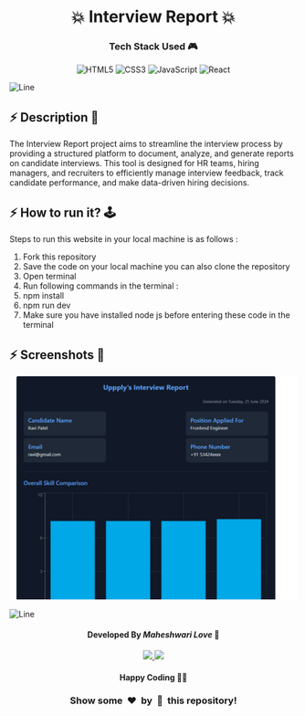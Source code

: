 <h1 align='center'><b>💥 Interview Report  💥</b></h1>

<!-- -------------------------------------------------------------------------------------------------------------- -->

<h3 align='center'>Tech Stack Used 🎮</h3>
<!-- enlist all the technologies used to create this project from them (Remove comment using 'ctrl+z' or 'command+z') -->

<div align='center'>

  ![HTML5](https://img.shields.io/badge/html5-%23E34F26.svg?style=for-the-badge&logo=html5&logoColor=white)
  ![CSS3](https://img.shields.io/badge/css3-%231572B6.svg?style=for-the-badge&logo=css3&logoColor=white)
  ![JavaScript](https://img.shields.io/badge/javascript-%23323330.svg?style=for-the-badge&logo=javascript&logoColor=%23F7DF1E)
  ![React](https://img.shields.io/badge/react-%2320232a.svg?style=for-the-badge&logo=react&logoColor=%2361DAFB)
</div>


![Line](https://github.com/Avdhesh-Varshney/WebMasterLog/assets/114330097/4b78510f-a941-45f8-a9d5-80ed0705e847)

<!-- -------------------------------------------------------------------------------------------------------------- -->

## :zap: Description 📃

<div>
  <!-- <p>Add Description of the project</p> -->
    <p>The Interview Report project aims to streamline the interview process by providing a structured platform to document, analyze, and generate reports on candidate interviews. This tool is designed for HR teams, hiring managers, and recruiters to efficiently manage interview feedback, track candidate performance, and make data-driven hiring decisions.
</p>
</div></p>
</div>


<!-- -------------------------------------------------------------------------------------------------------------- -->

## :zap: How to run it? 🕹️

<!-- Add steps how to run this project -->
Steps to run this website in your local machine is as follows :
1. Fork this repository
2. Save the code on your local machine you can also clone the repository
3. Open terminal
4. Run following commands in the terminal :
5. npm install
6. npm run dev
7. Make sure you have installed node js before entering these code in the terminal


<!-- -------------------------------------------------------------------------------------------------------------- -->

## :zap: Screenshots 📸
<!-- add the screenshot of the project (Mandatory) -->

<img src='./screnshot.webp'>


![Line](https://github.com/Avdhesh-Varshney/WebMasterLog/assets/114330097/4b78510f-a941-45f8-a9d5-80ed0705e847)

<!-- -------------------------------------------------------------------------------------------------------------- -->

<h4 align='center'>Developed By <b><i>Maheshwari Love</i></b> 👦</h4>
<p align='center'>
  <a href='https://www.linkedin.com/in/maheshwari-love/'>
    <img src='https://img.shields.io/badge/linkedin-%230077B5.svg?style=for-the-badge&logo=linkedin&logoColor=white' />
  </a>
  <a href='https://github.com/Maheshwari-Love/'>
    <img src='https://img.shields.io/badge/github-%23121011.svg?style=for-the-badge&logo=github&logoColor=white' />
  </a>
</p>

<h4 align='center'>Happy Coding 🧑‍💻</h4>

<h3 align="center">Show some &nbsp;❤️&nbsp; by &nbsp;🌟&nbsp; this repository!</h3>
